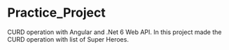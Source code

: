 # Practice_Project
CURD operation with Angular and .Net 6 Web API. In this project made the CURD operation with list of Super Heroes.
